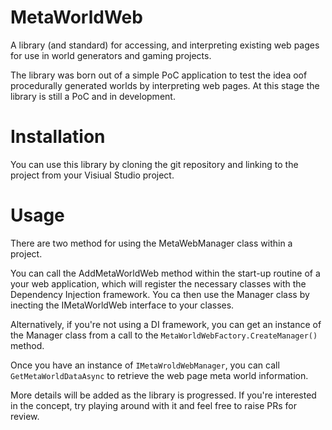 # MetaWorldWeb
A library (and standard) for accessing, and interpreting existing web pages for use in world generators and gaming projects.

The library was born out of a simple PoC application to test the idea oof procedurally generated worlds by interpreting web pages.
At this stage the library is still a PoC and in development.

# Installation

You can use this library by cloning the git repository and linking to the project from your Visiual Studio project.

# Usage

There are two method for using the MetaWebManager class within a project.

You can call the AddMetaWorldWeb method within the start-up routine of a your web application, which will register the necessary classes with the Dependency Injection framework.
You ca then use the Manager class by inecting the IMetaWorldWeb interface to your classes.

Alternatively, if you're not using a DI framework, you can get an instance of the Manager class from a call to the ```MetaWorldWebFactory.CreateManager()``` method.

Once you have an instance of ```IMetaWroldWebManager```, you can call ```GetMetaWorldDataAsync``` to retrieve the web page meta world information.

More details will be added as the library is progressed.
If you're interested in the concept, try playing around with it and feel free to raise PRs for review.

